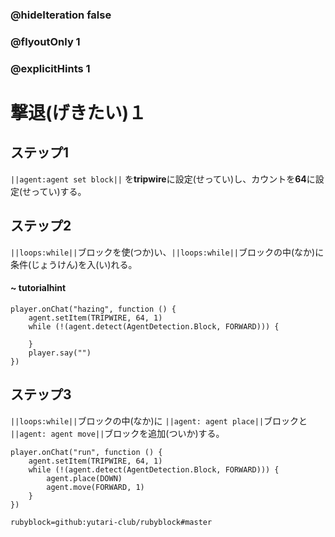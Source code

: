 
### @hideIteration false 
### @flyoutOnly 1
### @explicitHints 1


# 撃退(げきたい)１

## ステップ1
``||agent:agent set block||`` を**tripwire**に設定(せってい)し、カウントを**64**に設定(せってい)する。

## ステップ2
``||loops:while||``ブロックを使(つか)い、``||loops:while||``ブロックの中(なか)に条件(じょうけん)を入(い)れる。 

#### ~ tutorialhint

```blocks
player.onChat("hazing", function () {
    agent.setItem(TRIPWIRE, 64, 1)
    while (!(agent.detect(AgentDetection.Block, FORWARD))) {
    	
    }
    player.say("")
})

``` 
## ステップ3
``||loops:while||``ブロックの中(なか)に ``||agent: agent place||``ブロックと ``||agent: agent move||``ブロックを追加(ついか)する。

```blocks
player.onChat("run", function () {
    agent.setItem(TRIPWIRE, 64, 1)
    while (!(agent.detect(AgentDetection.Block, FORWARD))) {
        agent.place(DOWN)
        agent.move(FORWARD, 1)
    }
})
```
```package
rubyblock=github:yutari-club/rubyblock#master
```
